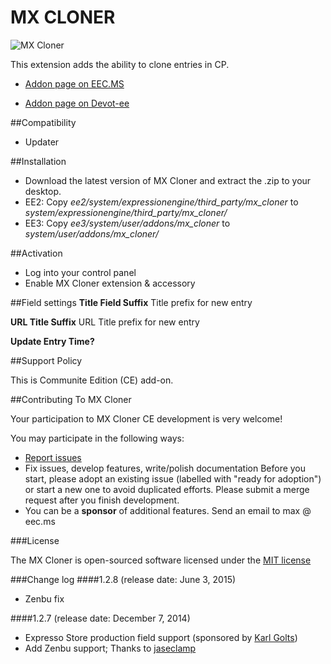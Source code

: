 # MX CLONER #

![MX Cloner](images/mx-cloner.png)

This extension adds the ability to clone entries in CP.

* [Addon page on EEC.MS](http://www.eec.ms/add-ons/mx-cloner)

* [Addon page on Devot-ee](http://devot-ee.com/add-ons/mx-cloner)

##Compatibility
* Updater

##Installation
* Download the latest version of MX Cloner and extract the .zip to your desktop.
* EE2: Copy *ee2/system/expressionengine/third_party/mx_cloner* to *system/expressionengine/third_party/mx_cloner/*
* EE3: Copy *ee3/system/user/addons/mx_cloner* to *system/user/addons/mx_cloner/*

##Activation
* Log into your control panel
* Enable MX Cloner extension & accessory

##Field settings
**Title Field Suffix**	 Title prefix for new entry

**URL Title Suffix**	URL Title prefix for new entry

**Update Entry Time?**

##Support Policy

This is Communite Edition (CE) add-on.

##Contributing To MX Cloner

Your participation to MX Cloner CE development is very welcome!

You may participate in the following ways:

* [Report issues](https://github.com/MaxLazar/mx-cloner/issues)
* Fix issues, develop features, write/polish documentation
Before you start, please adopt an existing issue (labelled with "ready for adoption") or start a new one to avoid duplicated efforts.
Please submit a merge request after you finish development.
* You can be a **sponsor** of additional features. Send an email to max @ eec.ms

###License

The MX Cloner is open-sourced software licensed under the [MIT license](http://opensource.org/licenses/MIT)

###Change log
####1.2.8 (release date: June 3, 2015)
* Zenbu fix

####1.2.7 (release date: December 7, 2014)
* Expresso Store production field support (sponsored by [Karl Golts](http://www.linkedin.com/pub/karl-golts/6/940/aa4))
* Add Zenbu support; Thanks to [jaseclamp](http://devot-ee.com/profile/user21686489)
